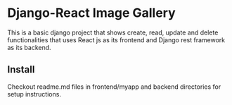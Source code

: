 # Django-React Image Gallery

This is a basic django project that shows create, read, update and delete functionalities that uses React js as its frontend and Django rest framework as its backend.

## Install

Checkout readme.md files in frontend/myapp and backend directories for setup instructions.
